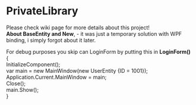 # PrivateLibrary

Please check wiki page for more details about this project!  
**About BaseEntity and New**, - it was just a temporary solution with WPF binding, i simply forgot about it later.

For debug purposes you skip can LoginForm by putting this in **LoginForm()**  
{  
            InitializeComponent();   
            var main = new MainWindow(new UserEntity {ID = 1001});  
            Application.Current.MainWindow = main;  
            Close();  
            main.Show();  
}  
 

